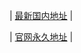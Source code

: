 | <a href="https://sn7kpa2kbt34pjnsazfzn907z7b5yn1k.lhc-ss.life">最新国内地址</a> |



| <a href="https://sn7kpa2kbt34pjnsazfzn907z7b5yn1k.lhc-ss.life">官网永久地址</a> |
